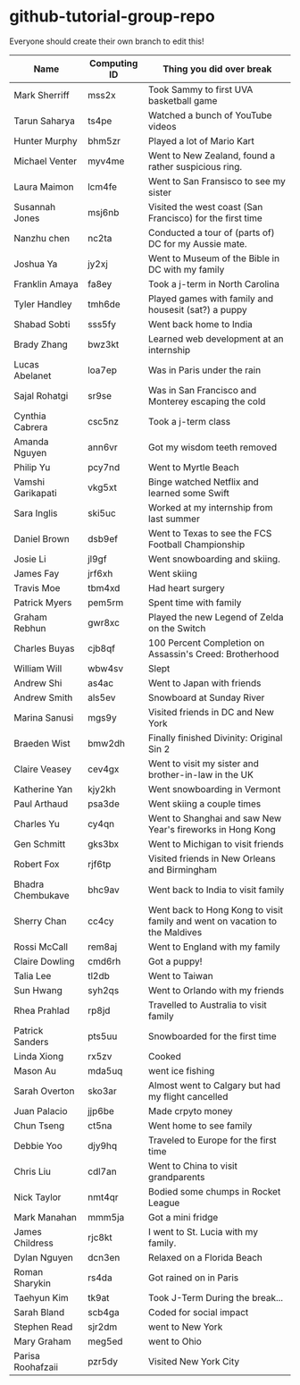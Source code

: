 # github-tutorial-group-repo

Everyone should create their own branch to edit this!

| Name 			 | Computing ID | Thing you did over break |
| ---- 			 | ------------ | ------------------------- |
| Mark Sherriff  | mss2x 	    | Took Sammy to first UVA basketball game            |
| Tarun Saharya  | ts4pe 	    | Watched a bunch of YouTube videos            |
| Hunter Murphy  | bhm5zr | Played a lot of Mario Kart |
| Michael Venter | myv4me | Went to New Zealand, found a rather suspicious ring.   |
| Laura Maimon   | lcm4fe | Went to San Fransisco to see my sister                 |
| Susannah Jones | msj6nb | Visited the west coast (San Francisco) for the first time |
| Nanzhu chen | nc2ta | Conducted a tour of (parts of) DC for my Aussie mate. |
| Joshua Ya | jy2xj | Went to Museum of the Bible in DC with my family |
| Franklin Amaya | fa8ey | Took a j-term in North Carolina |
| Tyler Handley | tmh6de | Played games with family and housesit (sat?) a puppy |
| Shabad Sobti  | sss5fy | Went back home to India |
| Brady Zhang  | bwz3kt | Learned web development at an internship |
| Lucas Abelanet | loa7ep | Was in Paris under the rain |
| Sajal Rohatgi | sr9se | Was in San Francisco and Monterey escaping the cold |
| Cynthia Cabrera | csc5nz | Took a j-term class |
| Amanda Nguyen | ann6vr | Got my wisdom teeth removed |
| Philip Yu | pcy7nd | Went to Myrtle Beach |
| Vamshi Garikapati | vkg5xt | Binge watched Netflix and learned some Swift |
| Sara Inglis | ski5uc | Worked at my internship from last summer |
| Daniel Brown  | dsb9ef 	    | Went to Texas to see the FCS Football Championship            |
| Josie Li | jl9gf | Went snowboarding and skiing. |
| James Fay | jrf6xh | Went skiing |
| Travis Moe | tbm4xd | Had heart surgery |
| Patrick Myers | pem5rm | Spent time with family |
| Graham Rebhun | gwr8xc | Played the new Legend of Zelda on the Switch |
| Charles Buyas | cjb8qf | 100 Percent Completion on Assassin's Creed: Brotherhood |
| William Will | wbw4sv | Slept |
| Andrew Shi	| as4ac	| Went to Japan with friends	|
| Andrew Smith	| als5ev| Snowboard at Sunday River	|
| Marina Sanusi | mgs9y | Visited friends in DC and New York |
| Braeden Wist | bmw2dh | Finally finished Divinity: Original Sin 2 |
| Claire Veasey | cev4gx | Went to visit my sister and brother-in-law in the UK |
| Katherine Yan | kjy2kh | Went snowboarding in Vermont |
| Paul Arthaud | psa3de | Went skiing a couple times |
| Charles Yu | cy4qn | Went to Shanghai and saw New Year's fireworks in Hong Kong |
| Gen Schmitt	| gks3bx | Went to Michigan to visit friends |
| Robert Fox	| rjf6tp | Visited friends in New Orleans and Birmingham |
| Bhadra Chembukave | bhc9av | Went back to India to visit family |
| Sherry Chan | cc4cy | Went back to Hong Kong to visit family and went on vacation to the Maldives |
| Rossi McCall | rem8aj | Went to England with my family |
| Claire Dowling | cmd6rh | Got a puppy! |
| Talia Lee| tl2db | Went to Taiwan |
| Sun Hwang | syh2qs | Went to Orlando with my friends |
| Rhea Prahlad | rp8jd | Travelled to Australia to visit family |
| Patrick Sanders | pts5uu | Snowboarded for the first time | 
| Linda Xiong | rx5zv | Cooked
| Mason Au | mda5uq | went ice fishing
| Sarah Overton | sko3ar | Almost went to Calgary but had my flight cancelled |
| Juan Palacio | jjp6be | Made crpyto money |
| Chun Tseng | ct5na | Went home to see family |
| Debbie Yoo | djy9hq | Traveled to Europe for the first time |
| Chris Liu | cdl7an | Went to China to visit grandparents | 
| Nick Taylor | nmt4qr | Bodied some chumps in Rocket League |
| Mark Manahan | mmm5ja | Got a mini fridge |
| James Childress | rjc8kt | I went to St. Lucia with my family. |
| Dylan Nguyen | dcn3en | Relaxed on a Florida Beach |
| Roman Sharykin | rs4da | Got rained on in Paris |
| Taehyun Kim | tk9at | Took J-Term During the break... |
| Sarah Bland | scb4ga | Coded for social impact |
| Stephen Read | sjr2dm | went to New York |
| Mary Graham | meg5ed | went to Ohio |
| Parisa Roohafzaii | pzr5dy | Visited New York City |
